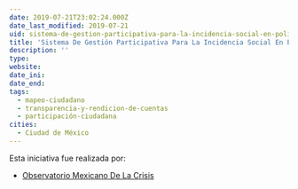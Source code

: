```yaml
---
date: 2019-07-21T23:02:24.000Z
date_last_modified: 2019-07-21
uid: sistema-de-gestion-participativa-para-la-incidencia-social-en-politicas-publicas
title: 'Sistema De Gestión Participativa Para La Incidencia Social En Políticas Públicas'
description: ''
type: 
website: 
date_ini: 
date_end: 
tags:
  - mapeo-ciudadano
  - transparencia-y-rendicion-de-cuentas
  - participación-ciudadana
cities: 
  - Ciudad de México
---
```


Esta iniciativa fue realizada por:

- [Observatorio Mexicano De La Crisis](/organizaciones/observatorio-mexicano-de-la-crisis)
